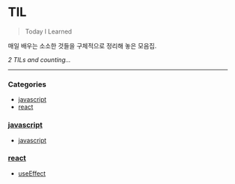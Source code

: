 # TIL
> Today I Learned

매일 배우는 소소한 것들을 구체적으로 정리해 놓은 모음집.


_2 TILs and counting..._

---

### Categories

- [javascript](#javascript)
- [react](#react)

### [javascript](#javascript)
- [javascript](javascript/javascript.md)

### [react](#react)
- [useEffect](react/useEffect.md)


